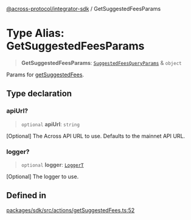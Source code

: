 [@across-protocol/integrator-sdk](../globals.md) / GetSuggestedFeesParams

# Type Alias: GetSuggestedFeesParams

> **GetSuggestedFeesParams**: [`SuggestedFeesQueryParams`](SuggestedFeesQueryParams.md) & `object`

Params for [getSuggestedFees](../functions/getSuggestedFees.md).

## Type declaration

### apiUrl?

> `optional` **apiUrl**: `string`

[Optional] The Across API URL to use. Defaults to the mainnet API URL.

### logger?

> `optional` **logger**: [`LoggerT`](LoggerT.md)

[Optional] The logger to use.

## Defined in

[packages/sdk/src/actions/getSuggestedFees.ts:52](https://github.com/across-protocol/toolkit/blob/eee89a253938d54aa640eb34f40c2d714b9d031f/packages/sdk/src/actions/getSuggestedFees.ts#L52)
